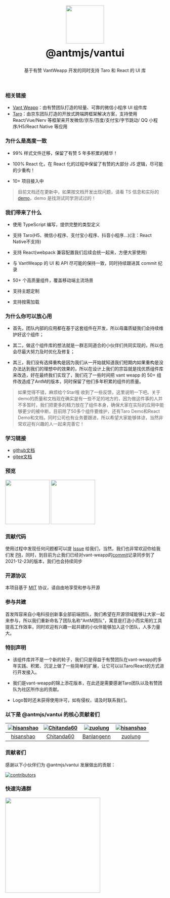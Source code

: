 <div class="card">
  <div class="intro" style="text-align: center; padding: 20px;">
    <img class="intro__logo" style="width: 120px; height: 120px; box-shadow: none;" src="https://antm-js.gitee.io/resource/antmjs-vantui.jpg">
    <h2 style="margin: 0; font-size: 32px; line-height: 60px;">@antmjs/vantui</h2>
    <p>基于有赞 VantWeapp 开发的同时支持 Taro 和 React 的 UI 库</p>
  </div>
</div>

### 相关链接
- [Vant Weapp](https://github.com/youzan/vant-weapp)：由有赞团队打造的轻量、可靠的微信小程序 UI 组件库
- [Taro](https://github.com/NervJS/taro)：由京东团队打造的开放式跨端跨框架解决方案，支持使用 React/Vue/Nerv 等框架来开发微信/京东/百度/支付宝/字节跳动/ QQ 小程序/H5/React Native 等应用

### 为什么是高度一致

- 99% 样式文件迁移，保留了有赞 5 年多积累的精华！

- 100% React 化，在 React 化的过程中保留了有赞的大部分 JS 逻辑，尽可能的少重构！

- 10+ 项目接入中

> 目前文档还在更新中，如果按文档开发出现问题，请看 TS 信息和实际的[demo](https://github.com/AntmJS/vantui/tree/main/packages/vantui-demo)，demo 是找测试同学测试过的！

### 我们带来了什么

- 使用 TypeScript 编写，提供完整的类型定义

- 支持 Taro(H5、微信小程序、支付宝小程序、抖音小程序...)(注：React Native不支持)

- 支持 React(webpack 兼容配置我们后续会统一起来，方便大家使用)

- 与 VantWeapp 的 UI 和 API 尽可能的保持一致，同时持续跟进其 commit 纪录

- 50+ 个高质量组件，覆盖移动端主流场景

- 支持主题定制

- 支持按需加载

### 为什么你可以放心用

- 首先，团队内部的应用都在基于这套组件在开发，所以毋庸质疑我们会持续维护好这个组件；

- 其二，做这个组件库的想法就是一群志同道合的小伙伴们共同实现的，所以也会尽最大努力及时优化及修复；

- 其三，我们没有选择重构是因为我们从一开始就知道我们短期内如果重构是没办法达到我们的理想中的效果的，所以在设计上我们的宗旨就是找优质组件库来改造，好在最终我们实现了，我们花了一些时间把 vant weapp 的 50+ 组件改造成了AntM的版本，同时保留了他们多年积累的组件的质量。


> 如果觉得不错，麻烦给个Star哦
> 收到了一些反馈，这里说明一下吧。关于demo的质量和文档现在确实是有一些不足的地方的，因为做这件事的人并不多暂时，我们把更多的精力放在了组件本身，确保大家在实际的应用中能够更少的被中断。目前除了50多个组件要维护，还有Taro Demo和React Demo和文档，同时公司也有业务要跟进，所以希望大家能够体谅，当然非常欢迎有兴趣的人一起来完善它！

### 学习链接

* [github文档](https://antmjs.github.io/vantui/#/home)
* [gitee文档](https://antm-js.gitee.io/vantui/#/home)

### 预览

<img style="width: 140px; height: 140px; box-shadow: none;" src="https://antm-js.gitee.io/resource/vantui-weapp.png" />
<img style="width: 140px; height: 140px; box-shadow: none;" src="https://antm-js.gitee.io/resource/vantui-h5.png" />

### 贡献代码

使用过程中发现任何问题都可以提 [Issue](https://github.com/antmjs/vantui/issues) 给我们，当然，我们也非常欢迎你给我们发 [PR](https://github.com/antmjs/vantui/pulls)，同时，到目前为止我们已经对vant-weapp的[commit](https://github.com/youzan/vant-weapp/commits/dev)记录同步到了2021-12-23的版本，我们也会持续同步

### 开源协议

本项目基于 [MIT](https://zh.wikipedia.org/wiki/MIT%E8%A8%B1%E5%8F%AF%E8%AD%89) 协议，请自由地享受和参与开源

### 参与共建

首发阵容来自小电科技创新事业部前端团队，我们希望在开源领域能够让大家一起来参与，所以我们重新命名了团队名称“AntM团队”，寓意是打造小而实用的工具提高工作效率，同时欢迎有兴趣一起共建的小伙伴能够加入这个团队，人多力量大。

### 特别声明
* 该组件库并不是一个新的轮子，我们只是得益于有赞团队在vant-weapp的多年实践、积累、沉淀上做了一些简单的扩展，让它可以以Taro/React的方式进行开发接入。

* 我们是vant-weapp的锦上添花版本，在此还是需要感谢Taro团队以及有赞团队为社区所作出的贡献。

* Logo暂时还未获得使用许可，如有侵权，请及时联系我们。

### 以下是 @antmjs/vantui 的核心贡献者们

[![hisanshao](https://avatars.githubusercontent.com/u/26359618?s=100&v=4)](https://github.com/hisanshao/) | [![Chitanda60](https://avatars.githubusercontent.com/u/16026533?s=100&v=4)](https://github.com/Chitanda60/) | [![zuolung](https://avatars.githubusercontent.com/u/19684540?s=100&v=4)](https://github.com/Banlangenn/) | [![hisanshao](https://avatars.githubusercontent.com/u/28145148?s=100&v=4)](https://github.com/zuolung/)
:---:|:---:|:---:|:---:
[hisanshao](https://github.com/hisanshao/) | [Chitanda60](https://github.com/Chitanda60/) | [Banlangenn](https://github.com/Banlangenn/) | [zuolung](https://github.com/zuolung/)

### 贡献者们

感谢以下小伙伴们为 @antmjs/vantui 发展做出的贡献：

<a href="https://github.com/AntmJS/vantui/graphs/contributors">
  <img src="https://opencollective.com/vantuiantmjs/contributors.svg?width=890&button=false" alt="contributors">
</a>

### 快速沟通群

<div style="display:inline-block;">
<img style="width:300px" src="https://antm-js.gitee.io/resource/wechat_v14.jpeg" />
</div>
